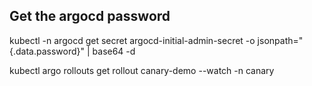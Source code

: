 ## Get the argocd password
kubectl -n argocd get secret argocd-initial-admin-secret -o jsonpath="{.data.password}" | base64 -d

kubectl argo rollouts get rollout canary-demo --watch -n canary
